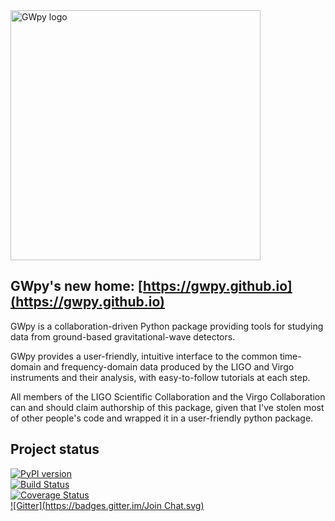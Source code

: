 <img src="https://gwpy.github.io/images/gwpy_1200.png" alt="GWpy logo" style="width: 400px;" />


GWpy's new home: [https://gwpy.github.io](https://gwpy.github.io)
-----------------------------------------------------------------

GWpy is a collaboration-driven Python package providing tools for studying data from ground-based gravitational-wave detectors.

GWpy provides a user-friendly, intuitive interface to the common time-domain and frequency-domain data produced by the LIGO and Virgo instruments and their analysis, with easy-to-follow tutorials at each step.

All members of the LIGO Scientific Collaboration and the Virgo Collaboration can and should claim authorship of this package, given that I've stolen most of other people's code and wrapped it in a user-friendly python package.

Project status
--------------
[![PyPI version](https://badge.fury.io/py/gwpy.svg)](http://badge.fury.io/py/gwpy)  
[![Build Status](https://travis-ci.org/gwpy/gwpy.svg?branch=master)](https://travis-ci.org/gwpy/gwpy)  
[![Coverage Status](https://coveralls.io/repos/gwpy/gwpy/badge.svg)](https://coveralls.io/r/gwpy/gwpy)  
[![Gitter](https://badges.gitter.im/Join Chat.svg)](https://gitter.im/gwpy/gwpy?utm_source=badge&utm_medium=badge&utm_campaign=pr-badge&utm_content=badge)
